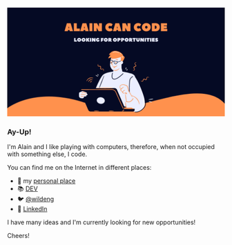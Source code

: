 [![Alain Can Code](https://github.com/wildeng/wildeng/blob/main/Alain_Can_code.png?raw=true)](https://alainmauri.eu)

<!--
**wildeng/wildeng** is a ✨ _special_ ✨ repository because its `README.md` (this file) appears on your GitHub profile.

Here are some ideas to get you started:

- 🔭 I’m currently working on ...
- 🌱 I’m currently learning ...
- 👯 I’m looking to collaborate on ...
- 🤔 I’m looking for help with ...
- 💬 Ask me about ...
- 📫 How to reach me: ...
- 😄 Pronouns: ...
- ⚡ Fun fact: ...
-->
### Ay-Up!

I'm Alain and I like playing with computers, therefore, when not occupied with something else, I code.

You can find me on the Internet in different places:

* :rocket: my [personal place](https://alainmauri.eu) 
* :books: [DEV](https://dev.to/wildeng)
* :bird: [@wildeng](https://twitter.com/wildeng)
* :construction_worker: [LinkedIn](https://www.linkedin.com/in/alainmauri/)

I have  many ideas and I'm currently looking for new opportunities!

Cheers!
